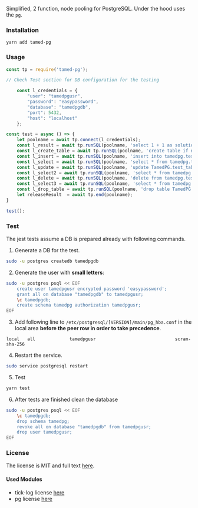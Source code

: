 Simplified, 2 function, node pooling for PostgreSQL. Under the hood uses the `pg`.

### Installation

```
yarn add tamed-pg
```

### Usage

```javascript
const tp = require('tamed-pg');

// Check Test section for DB configuration for the testing

	const l_credentials = {
		"user": "tamedpgusr",
		"password": "easypassword",
		"database": "tamedpgdb",
		"port": 5432,
		"host": "localhost"
	};

const test = async () => {
	let poolname = await tp.connect(l_credentials);
	const l_result = await tp.runSQL(poolname, 'select 1 + 1 as solution', [], true);
	const l_create_table = await tp.runSQL(poolname, 'create table if not exists tamedpg.test_table (id serial primary key, text varchar(40) not null, complete boolean)', [], true);
	const l_insert = await tp.runSQL(poolname, 'insert into tamedpg.test_table(text, complete) values($1, $2) returning *', ['hello world', false], true);
	const l_select = await tp.runSQL(poolname, 'select * from tamedpg.test_table where id = $1', [l_insert.rows[0].id], true);
	const l_update = await tp.runSQL(poolname, 'update TamedPG.test_table SET text = $1, complete = $2 WHERE id = $3', ['hello world 2', true, l_insert.rows[0].id], true);
	const l_select2 = await tp.runSQL(poolname, 'select * from tamedpg.test_table where id = $1', [l_insert.rows[0].id], true);
	const l_delete = await tp.runSQL(poolname, 'delete from tamedpg.test_table where id = $1', [l_insert.rows[0].id], true);
	const l_select3 = await tp.runSQL(poolname, 'select * from tamedpg.test_table where id = $1', [l_insert.rows[0].id], true);
	const l_drop_table = await tp.runSQL(poolname, 'drop table TamedPG.test_table', [], true);
	let releaseResult  = await tp.end(poolname);
}

test();
```

### Test

The jest tests assume a DB is prepared already with following commands.

1. Generate a DB for the test.

```bash
sudo -u postgres createdb tamedpgdb
```

2. Generate the user with **small letters**:

```bash
sudo -u postgres psql << EOF
	create user tamedpgusr encrypted password 'easypassword';
	grant all on database "tamedpgdb" to tamedpgusr;
	\c tamedpgdb;
	create schema tamedpg authorization tamedpgusr;
EOF
```

3. Add following line to `/etc/postgresql/[VERSION]/main/pg_hba.conf` in the local area **before the peer row in order to take precedence**.

```
local   all             tamedpgusr                              scram-sha-256
```

4. Restart the service.

```bash
sudo service postgresql restart
```

5. Test

```bash
yarn test
```

6. After tests are finished clean the database

```bash
sudo -u postgres psql << EOF
	\c tamedpgdb;
	drop schema tamedpg;
	revoke all on database "tamedpgdb" from tamedpgusr;
	drop user tamedpgusr;
EOF
```

### License

The license is MIT and full text [here](LICENSE).

#### Used Modules

* tick-log license [here](./OtherLicenses/tick-log.txt)
* pg license [here](./OtherLicenses/pg.txt)
